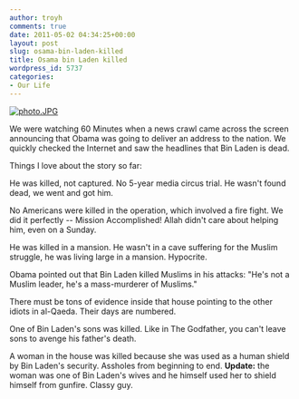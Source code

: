 ```yaml
---
author: troyh
comments: true
date: 2011-05-02 04:34:25+00:00
layout: post
slug: osama-bin-laden-killed
title: Osama bin Laden killed
wordpress_id: 5737
categories:
- Our Life
---
```


[![photo.JPG](http://farm6.static.flickr.com/5225/5679949977_6dbdc3cb8c.jpg)](http://www.flickr.com/photos/troyh/5679949977/)

We were watching 60 Minutes when a news crawl came across the screen announcing that Obama was going to deliver an address to the nation. We quickly checked the Internet and saw the headlines that Bin Laden is dead. 

Things I love about the story so far:
<!-- more -->
He was killed, not captured. No 5-year media circus trial. He wasn't found dead, we went and got him. 

No Americans were killed in the operation, which involved a fire fight. We did it perfectly -- Mission Accomplished! Allah didn't care about helping him, even on a Sunday. 

He was killed in a mansion. He wasn't in a cave suffering for the Muslim struggle, he was living large in a mansion. Hypocrite. 

Obama pointed out that Bin Laden killed Muslims in his attacks: "He's not a Muslim leader, he's a mass-murderer of Muslims."

There must be tons of evidence inside that house pointing to the other idiots in al-Qaeda. Their days are numbered. 

One of Bin Laden's sons was killed. Like in The Godfather, you can't leave sons to avenge his father's death. 

A woman in the house was killed because she was used as a human shield by Bin Laden's security. Assholes from beginning to end. **Update:** the woman was one of Bin Laden's wives and he himself used her to shield himself from gunfire. Classy guy.
